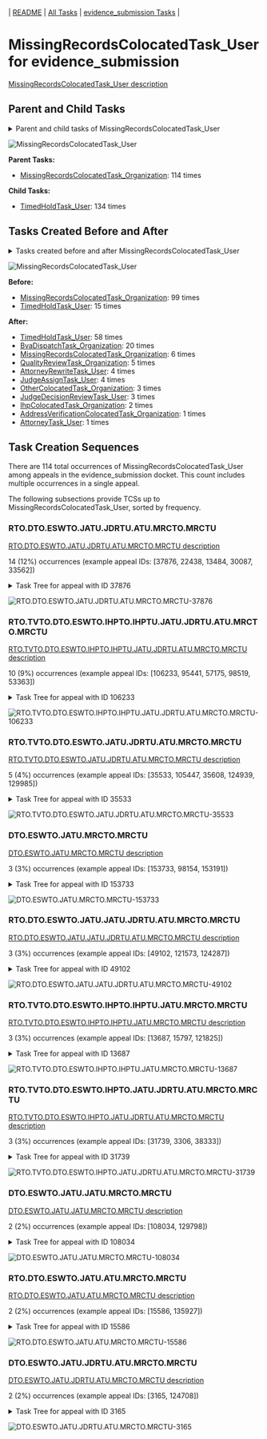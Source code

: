 <!-- DO NOT EDIT THIS FILE.  This file is autogenerated. -->
| [README](../README.md) | [All Tasks](../alltasks.md) | [evidence_submission Tasks](tasklist.md) |

# MissingRecordsColocatedTask_User for evidence_submission

[MissingRecordsColocatedTask_User description](../descr/MissingRecordsColocatedTask_User.md)

## Parent and Child Tasks

<details><summary markdown='span'>Parent and child tasks of MissingRecordsColocatedTask_User
</summary>

```
digraph G {
rankdir=LR;
node [shape=box]
"MissingRecordsColocatedTask_User" -> "TimedHoldTask_User" [label=134]
"MissingRecordsColocatedTask_Organization" -> "MissingRecordsColocatedTask_User" [label=114]
}
```
</details>

![MissingRecordsColocatedTask_User](dot/MissingRecordsColocatedTask_User-parentchild.dot.png)

**Parent Tasks:**

   * [MissingRecordsColocatedTask_Organization](MissingRecordsColocatedTask_Organization.md): 114 times

**Child Tasks:**

   * [TimedHoldTask_User](TimedHoldTask_User.md): 134 times

## Tasks Created Before and After

<details><summary markdown='span'>Tasks created before and after MissingRecordsColocatedTask_User</summary>

```
digraph G {
rankdir=LR;

"MissingRecordsColocatedTask_User" -> "TimedHoldTask_User" [label=58]
"MissingRecordsColocatedTask_User" -> "BvaDispatchTask_Organization" [label=20]
"MissingRecordsColocatedTask_User" -> "MissingRecordsColocatedTask_Organization" [label=6]
"MissingRecordsColocatedTask_User" -> "QualityReviewTask_Organization" [label=5]
"MissingRecordsColocatedTask_User" -> "JudgeAssignTask_User" [label=4]
"MissingRecordsColocatedTask_User" -> "AttorneyRewriteTask_User" [label=4]
"MissingRecordsColocatedTask_User" -> "OtherColocatedTask_Organization" [label=3]
"MissingRecordsColocatedTask_User" -> "JudgeDecisionReviewTask_User" [label=3]
"MissingRecordsColocatedTask_User" -> "IhpColocatedTask_Organization" [label=2]
"MissingRecordsColocatedTask_User" -> "AttorneyTask_User" [label=1]
"MissingRecordsColocatedTask_User" -> "AddressVerificationColocatedTask_Organization" [label=1]
"MissingRecordsColocatedTask_Organization" -> "MissingRecordsColocatedTask_User" [label=99]
"TimedHoldTask_User" -> "MissingRecordsColocatedTask_User" [label=15]
}
```
</details>

![MissingRecordsColocatedTask_User](dot/MissingRecordsColocatedTask_User.dot.png)

**Before:**

   * [MissingRecordsColocatedTask_Organization](MissingRecordsColocatedTask_Organization.md): 99 times
   * [TimedHoldTask_User](TimedHoldTask_User.md): 15 times

**After:**

   * [TimedHoldTask_User](TimedHoldTask_User.md): 58 times
   * [BvaDispatchTask_Organization](BvaDispatchTask_Organization.md): 20 times
   * [MissingRecordsColocatedTask_Organization](MissingRecordsColocatedTask_Organization.md): 6 times
   * [QualityReviewTask_Organization](QualityReviewTask_Organization.md): 5 times
   * [AttorneyRewriteTask_User](AttorneyRewriteTask_User.md): 4 times
   * [JudgeAssignTask_User](JudgeAssignTask_User.md): 4 times
   * [OtherColocatedTask_Organization](OtherColocatedTask_Organization.md): 3 times
   * [JudgeDecisionReviewTask_User](JudgeDecisionReviewTask_User.md): 3 times
   * [IhpColocatedTask_Organization](IhpColocatedTask_Organization.md): 2 times
   * [AddressVerificationColocatedTask_Organization](AddressVerificationColocatedTask_Organization.md): 1 times
   * [AttorneyTask_User](AttorneyTask_User.md): 1 times

## Task Creation Sequences

There are 114 total occurrences of MissingRecordsColocatedTask_User among appeals in the evidence_submission docket.  This count includes multiple occurrences in a single appeal.

The following subsections provide TCSs up to MissingRecordsColocatedTask_User, sorted by frequency.

### RTO.DTO.ESWTO.JATU.JDRTU.ATU.MRCTO.MRCTU

[RTO.DTO.ESWTO.JATU.JDRTU.ATU.MRCTO.MRCTU description](../descr/RTO.DTO.ESWTO.JATU.JDRTU.ATU.MRCTO.MRCTU.md)

14 (12%) occurrences (example appeal IDs: [37876, 22438, 13484, 30087, 33562])

<details><summary markdown='span'>Task Tree for appeal with ID 37876</summary>

```
@startuml
skinparam {
  ObjectBorderColor #555
  ObjectBorderThickness 0
  ObjectFontStyle bold
  ObjectFontSize 14
  ObjectAttributeFontColor #333
  ObjectAttributeFontSize 12
}
  object 0.RootTask #8dd3c7 {
Organization
}
  object 1.DistributionTask #ffffb3 {
Organization
}
  object 2.EvidenceSubmissionWindowTask #fccde5 {
Organization
}
  object 3.VeteranRecordRequest #ffed6f {
Organization
}
  object 4.JudgeAssignTask #ccebc5 {
User
}
  object 5.JudgeAssignTask #ccebc5 {
User
}
  object 6.JudgeDecisionReviewTask #d9d9d9 {
User
}
  object 7.AttorneyTask #bc80bd {
User
}
  object 8.MissingRecordsColocatedTask #bebada {
Organization
}
  object 9.MissingRecordsColocatedTask #bebada {
User  <back:white>    </back>
}
  object 10.MissingRecordsColocatedTask #bebada {
Organization
}
  object 11.MissingRecordsColocatedTask #bebada {
User  <back:white>    </back>
}
  object 12.MissingRecordsColocatedTask #bebada {
User  <back:white>    </back>
}
  object 13.TimedHoldTask #fccde5 {
User
}
  object 14.BvaDispatchTask #b3de69 {
Organization
}
  object 15.BvaDispatchTask #b3de69 {
User
}
0.RootTask -- 1.DistributionTask
1.DistributionTask -- 2.EvidenceSubmissionWindowTask
0.RootTask -- 3.VeteranRecordRequest
0.RootTask -- 4.JudgeAssignTask
0.RootTask -- 5.JudgeAssignTask
0.RootTask -- 6.JudgeDecisionReviewTask
6.JudgeDecisionReviewTask -- 7.AttorneyTask
7.AttorneyTask -- 8.MissingRecordsColocatedTask
8.MissingRecordsColocatedTask -- 9.MissingRecordsColocatedTask
7.AttorneyTask -- 10.MissingRecordsColocatedTask
10.MissingRecordsColocatedTask -- 11.MissingRecordsColocatedTask
10.MissingRecordsColocatedTask -- 12.MissingRecordsColocatedTask
12.MissingRecordsColocatedTask -- 13.TimedHoldTask
0.RootTask -- 14.BvaDispatchTask
14.BvaDispatchTask -- 15.BvaDispatchTask
@enduml
```
</details>

![RTO.DTO.ESWTO.JATU.JDRTU.ATU.MRCTO.MRCTU-37876](uml/RTO.DTO.ESWTO.JATU.JDRTU.ATU.MRCTO.MRCTU-37876.png)

### RTO.TVTO.DTO.ESWTO.IHPTO.IHPTU.JATU.JDRTU.ATU.MRCTO.MRCTU

[RTO.TVTO.DTO.ESWTO.IHPTO.IHPTU.JATU.JDRTU.ATU.MRCTO.MRCTU description](../descr/RTO.TVTO.DTO.ESWTO.IHPTO.IHPTU.JATU.JDRTU.ATU.MRCTO.MRCTU.md)

10 (9%) occurrences (example appeal IDs: [106233, 95441, 57175, 98519, 53363])

<details><summary markdown='span'>Task Tree for appeal with ID 106233</summary>

```
@startuml
skinparam {
  ObjectBorderColor #555
  ObjectBorderThickness 0
  ObjectFontStyle bold
  ObjectFontSize 14
  ObjectAttributeFontColor #333
  ObjectAttributeFontSize 12
}
  object 0.RootTask #8dd3c7 {
Organization
}
  object 1.TrackVeteranTask #bebada {
Organization
}
  object 2.DistributionTask #ffffb3 {
Organization
}
  object 3.EvidenceSubmissionWindowTask #fccde5 {
Organization
}
  object 4.VeteranRecordRequest #ffed6f {
Organization
}
  object 5.InformalHearingPresentationTask #fdb462 {
Organization
}
  object 6.InformalHearingPresentationTask #fdb462 {
User
}
  object 7.JudgeAssignTask #ccebc5 {
User
}
  object 8.JudgeAssignTask #ccebc5 {
User
}
  object 9.JudgeAssignTask #ccebc5 {
User
}
  object 10.JudgeDecisionReviewTask #d9d9d9 {
User
}
  object 11.AttorneyTask #bc80bd {
User
}
  object 12.MissingRecordsColocatedTask #bebada {
Organization
}
  object 13.MissingRecordsColocatedTask #bebada {
User  <back:white>    </back>
}
  object 14.MissingRecordsColocatedTask #bebada {
User  <back:white>    </back>
}
  object 15.TimedHoldTask #fccde5 {
User
}
  object 16.BvaDispatchTask #b3de69 {
Organization
}
  object 17.BvaDispatchTask #b3de69 {
User
}
  object 18.BvaDispatchTask #b3de69 {
User
}
0.RootTask -- 1.TrackVeteranTask
0.RootTask -- 2.DistributionTask
2.DistributionTask -- 3.EvidenceSubmissionWindowTask
0.RootTask -- 4.VeteranRecordRequest
2.DistributionTask -- 5.InformalHearingPresentationTask
5.InformalHearingPresentationTask -- 6.InformalHearingPresentationTask
0.RootTask -- 7.JudgeAssignTask
0.RootTask -- 8.JudgeAssignTask
0.RootTask -- 9.JudgeAssignTask
0.RootTask -- 10.JudgeDecisionReviewTask
10.JudgeDecisionReviewTask -- 11.AttorneyTask
11.AttorneyTask -- 12.MissingRecordsColocatedTask
12.MissingRecordsColocatedTask -- 13.MissingRecordsColocatedTask
12.MissingRecordsColocatedTask -- 14.MissingRecordsColocatedTask
14.MissingRecordsColocatedTask -- 15.TimedHoldTask
0.RootTask -- 16.BvaDispatchTask
16.BvaDispatchTask -- 17.BvaDispatchTask
16.BvaDispatchTask -- 18.BvaDispatchTask
@enduml
```
</details>

![RTO.TVTO.DTO.ESWTO.IHPTO.IHPTU.JATU.JDRTU.ATU.MRCTO.MRCTU-106233](uml/RTO.TVTO.DTO.ESWTO.IHPTO.IHPTU.JATU.JDRTU.ATU.MRCTO.MRCTU-106233.png)

### RTO.TVTO.DTO.ESWTO.JATU.JDRTU.ATU.MRCTO.MRCTU

[RTO.TVTO.DTO.ESWTO.JATU.JDRTU.ATU.MRCTO.MRCTU description](../descr/RTO.TVTO.DTO.ESWTO.JATU.JDRTU.ATU.MRCTO.MRCTU.md)

5 (4%) occurrences (example appeal IDs: [35533, 105447, 35608, 124939, 129985])

<details><summary markdown='span'>Task Tree for appeal with ID 35533</summary>

```
@startuml
skinparam {
  ObjectBorderColor #555
  ObjectBorderThickness 0
  ObjectFontStyle bold
  ObjectFontSize 14
  ObjectAttributeFontColor #333
  ObjectAttributeFontSize 12
}
  object 0.RootTask #8dd3c7 {
Organization
}
  object 1.TrackVeteranTask #bebada {
Organization
}
  object 2.DistributionTask #ffffb3 {
Organization
}
  object 3.EvidenceSubmissionWindowTask #fccde5 {
Organization
}
  object 4.JudgeAssignTask #ccebc5 {
User
}
  object 5.JudgeAssignTask #ccebc5 {
User
}
  object 6.JudgeAssignTask #ccebc5 {
User
}
  object 7.JudgeDecisionReviewTask #d9d9d9 {
User
}
  object 8.AttorneyTask #bc80bd {
User
}
  object 9.MissingRecordsColocatedTask #bebada {
Organization
}
  object 10.MissingRecordsColocatedTask #bebada {
User  <back:white>    </back>
}
  object 11.MissingRecordsColocatedTask #bebada {
User  <back:white>    </back>
}
  object 12.TimedHoldTask #fccde5 {
User
}
  object 13.BvaDispatchTask #b3de69 {
Organization
}
  object 14.BvaDispatchTask #b3de69 {
User
}
0.RootTask -- 1.TrackVeteranTask
0.RootTask -- 2.DistributionTask
2.DistributionTask -- 3.EvidenceSubmissionWindowTask
0.RootTask -- 4.JudgeAssignTask
0.RootTask -- 5.JudgeAssignTask
0.RootTask -- 6.JudgeAssignTask
0.RootTask -- 7.JudgeDecisionReviewTask
7.JudgeDecisionReviewTask -- 8.AttorneyTask
8.AttorneyTask -- 9.MissingRecordsColocatedTask
9.MissingRecordsColocatedTask -- 10.MissingRecordsColocatedTask
9.MissingRecordsColocatedTask -- 11.MissingRecordsColocatedTask
11.MissingRecordsColocatedTask -- 12.TimedHoldTask
0.RootTask -- 13.BvaDispatchTask
13.BvaDispatchTask -- 14.BvaDispatchTask
@enduml
```
</details>

![RTO.TVTO.DTO.ESWTO.JATU.JDRTU.ATU.MRCTO.MRCTU-35533](uml/RTO.TVTO.DTO.ESWTO.JATU.JDRTU.ATU.MRCTO.MRCTU-35533.png)

### DTO.ESWTO.JATU.MRCTO.MRCTU

[DTO.ESWTO.JATU.MRCTO.MRCTU description](../descr/DTO.ESWTO.JATU.MRCTO.MRCTU.md)

3 (3%) occurrences (example appeal IDs: [153733, 98154, 153191])

<details><summary markdown='span'>Task Tree for appeal with ID 153733</summary>

```
@startuml
skinparam {
  ObjectBorderColor #555
  ObjectBorderThickness 0
  ObjectFontStyle bold
  ObjectFontSize 14
  ObjectAttributeFontColor #333
  ObjectAttributeFontSize 12
}
  object 0.RootTask #8dd3c7 {
Organization
}
  object 1.TrackVeteranTask #bebada {
Organization
}
  object 2.DistributionTask #ffffb3 {
Organization
}
  object 3.EvidenceSubmissionWindowTask #fccde5 {
Organization
}
  object 4.VeteranRecordRequest #ffed6f {
Organization
}
  object 5.JudgeAssignTask #ccebc5 {
User
}
  object 6.JudgeAssignTask #ccebc5 {
User
}
  object 7.JudgeDecisionReviewTask #d9d9d9 {
User
}
  object 8.AttorneyTask #bc80bd {
User
}
  object 9.MissingRecordsColocatedTask #bebada {
Organization
}
  object 10.MissingRecordsColocatedTask #bebada {
User  <back:white>    </back>
}
  object 11.MissingRecordsColocatedTask #bebada {
User  <back:white>    </back>
}
  object 12.TimedHoldTask #fccde5 {
User
}
0.RootTask -- 1.TrackVeteranTask
0.RootTask -- 2.DistributionTask
2.DistributionTask -- 3.EvidenceSubmissionWindowTask
0.RootTask -- 4.VeteranRecordRequest
0.RootTask -- 5.JudgeAssignTask
0.RootTask -- 6.JudgeAssignTask
0.RootTask -- 7.JudgeDecisionReviewTask
7.JudgeDecisionReviewTask -- 8.AttorneyTask
8.AttorneyTask -- 9.MissingRecordsColocatedTask
9.MissingRecordsColocatedTask -- 10.MissingRecordsColocatedTask
9.MissingRecordsColocatedTask -- 11.MissingRecordsColocatedTask
11.MissingRecordsColocatedTask -- 12.TimedHoldTask
@enduml
```
</details>

![DTO.ESWTO.JATU.MRCTO.MRCTU-153733](uml/DTO.ESWTO.JATU.MRCTO.MRCTU-153733.png)

### RTO.DTO.ESWTO.JATU.JATU.JDRTU.ATU.MRCTO.MRCTU

[RTO.DTO.ESWTO.JATU.JATU.JDRTU.ATU.MRCTO.MRCTU description](../descr/RTO.DTO.ESWTO.JATU.JATU.JDRTU.ATU.MRCTO.MRCTU.md)

3 (3%) occurrences (example appeal IDs: [49102, 121573, 124287])

<details><summary markdown='span'>Task Tree for appeal with ID 49102</summary>

```
@startuml
skinparam {
  ObjectBorderColor #555
  ObjectBorderThickness 0
  ObjectFontStyle bold
  ObjectFontSize 14
  ObjectAttributeFontColor #333
  ObjectAttributeFontSize 12
}
  object 0.RootTask #8dd3c7 {
Organization
}
  object 1.DistributionTask #ffffb3 {
Organization
}
  object 2.EvidenceSubmissionWindowTask #fccde5 {
Organization
}
  object 3.JudgeAssignTask #ccebc5 {
User
}
  object 4.JudgeDecisionReviewTask #d9d9d9 {
User
}
  object 5.AttorneyTask #bc80bd {
User
}
  object 6.JudgeAssignTask #ccebc5 {
User
}
  object 7.JudgeAssignTask #ccebc5 {
User
}
  object 8.VeteranRecordRequest #ffed6f {
Organization
}
  object 9.JudgeDecisionReviewTask #d9d9d9 {
User
}
  object 10.AttorneyTask #bc80bd {
User
}
  object 11.MissingRecordsColocatedTask #bebada {
Organization
}
  object 12.MissingRecordsColocatedTask #bebada {
User  <back:white>    </back>
}
  object 13.MissingRecordsColocatedTask #bebada {
User  <back:white>    </back>
}
  object 14.TimedHoldTask #fccde5 {
User
}
  object 15.TimedHoldTask #fccde5 {
User
}
  object 16.TimedHoldTask #fccde5 {
User
}
  object 17.OtherColocatedTask #80b1d3 {
Organization
}
  object 18.OtherColocatedTask #80b1d3 {
User
}
  object 19.OtherColocatedTask #80b1d3 {
Organization
}
  object 20.OtherColocatedTask #80b1d3 {
User
}
  object 21.AttorneyRewriteTask #b3de69 {
User
}
  object 22.ExtensionColocatedTask #ffed6f {
Organization
}
  object 23.ExtensionColocatedTask #ffed6f {
User
}
  object 24.TimedHoldTask #fccde5 {
User
}
  object 25.OtherColocatedTask #80b1d3 {
Organization
}
  object 26.OtherColocatedTask #80b1d3 {
User
}
  object 27.TimedHoldTask #fccde5 {
User
}
  object 28.BvaDispatchTask #b3de69 {
Organization
}
  object 29.BvaDispatchTask #b3de69 {
User
}
0.RootTask -- 1.DistributionTask
1.DistributionTask -- 2.EvidenceSubmissionWindowTask
0.RootTask -- 3.JudgeAssignTask
0.RootTask -- 4.JudgeDecisionReviewTask
4.JudgeDecisionReviewTask -- 5.AttorneyTask
0.RootTask -- 6.JudgeAssignTask
0.RootTask -- 7.JudgeAssignTask
0.RootTask -- 8.VeteranRecordRequest
0.RootTask -- 9.JudgeDecisionReviewTask
9.JudgeDecisionReviewTask -- 10.AttorneyTask
10.AttorneyTask -- 11.MissingRecordsColocatedTask
11.MissingRecordsColocatedTask -- 12.MissingRecordsColocatedTask
11.MissingRecordsColocatedTask -- 13.MissingRecordsColocatedTask
13.MissingRecordsColocatedTask -- 14.TimedHoldTask
13.MissingRecordsColocatedTask -- 15.TimedHoldTask
13.MissingRecordsColocatedTask -- 16.TimedHoldTask
10.AttorneyTask -- 17.OtherColocatedTask
17.OtherColocatedTask -- 18.OtherColocatedTask
10.AttorneyTask -- 19.OtherColocatedTask
19.OtherColocatedTask -- 20.OtherColocatedTask
9.JudgeDecisionReviewTask -- 21.AttorneyRewriteTask
21.AttorneyRewriteTask -- 22.ExtensionColocatedTask
22.ExtensionColocatedTask -- 23.ExtensionColocatedTask
23.ExtensionColocatedTask -- 24.TimedHoldTask
21.AttorneyRewriteTask -- 25.OtherColocatedTask
25.OtherColocatedTask -- 26.OtherColocatedTask
26.OtherColocatedTask -- 27.TimedHoldTask
0.RootTask -- 28.BvaDispatchTask
28.BvaDispatchTask -- 29.BvaDispatchTask
@enduml
```
</details>

![RTO.DTO.ESWTO.JATU.JATU.JDRTU.ATU.MRCTO.MRCTU-49102](uml/RTO.DTO.ESWTO.JATU.JATU.JDRTU.ATU.MRCTO.MRCTU-49102.png)

### RTO.TVTO.DTO.ESWTO.IHPTO.IHPTU.JATU.MRCTO.MRCTU

[RTO.TVTO.DTO.ESWTO.IHPTO.IHPTU.JATU.MRCTO.MRCTU description](../descr/RTO.TVTO.DTO.ESWTO.IHPTO.IHPTU.JATU.MRCTO.MRCTU.md)

3 (3%) occurrences (example appeal IDs: [13687, 15797, 121825])

<details><summary markdown='span'>Task Tree for appeal with ID 13687</summary>

```
@startuml
skinparam {
  ObjectBorderColor #555
  ObjectBorderThickness 0
  ObjectFontStyle bold
  ObjectFontSize 14
  ObjectAttributeFontColor #333
  ObjectAttributeFontSize 12
}
  object 0.RootTask #8dd3c7 {
Organization
}
  object 1.TrackVeteranTask #bebada {
Organization
}
  object 2.DistributionTask #ffffb3 {
Organization
}
  object 3.EvidenceSubmissionWindowTask #fccde5 {
Organization
}
  object 4.InformalHearingPresentationTask #fdb462 {
Organization
}
  object 5.InformalHearingPresentationTask #fdb462 {
User
}
  object 6.JudgeAssignTask #ccebc5 {
User
}
  object 7.JudgeDecisionReviewTask #d9d9d9 {
User
}
  object 8.AttorneyTask #bc80bd {
User
}
  object 9.MissingRecordsColocatedTask #bebada {
Organization
}
  object 10.MissingRecordsColocatedTask #bebada {
User  <back:white>    </back>
}
  object 11.TimedHoldTask #fccde5 {
User
}
  object 12.TimedHoldTask #fccde5 {
User
}
  object 13.TimedHoldTask #fccde5 {
User
}
  object 14.EvidenceOrArgumentMailTask #ffffb3 {
Organization
}
  object 15.TimedHoldTask #fccde5 {
User
}
  object 16.TimedHoldTask #fccde5 {
User
}
  object 17.TimedHoldTask #fccde5 {
User
}
  object 18.TimedHoldTask #fccde5 {
User
}
  object 19.JudgeAssignTask #ccebc5 {
User
}
  object 20.JudgeAssignTask #ccebc5 {
User
}
  object 21.JudgeAssignTask #ccebc5 {
User
}
  object 22.JudgeDecisionReviewTask #d9d9d9 {
User
}
  object 23.AttorneyTask #bc80bd {
User
}
  object 24.MissingRecordsColocatedTask #bebada {
Organization
}
  object 25.MissingRecordsColocatedTask #bebada {
User  <back:white>    </back>
}
  object 26.MissingRecordsColocatedTask #bebada {
User  <back:white>    </back>
}
  object 27.TimedHoldTask #fccde5 {
User
}
  object 28.BvaDispatchTask #b3de69 {
Organization
}
  object 29.BvaDispatchTask #b3de69 {
User
}
0.RootTask -- 1.TrackVeteranTask
0.RootTask -- 2.DistributionTask
2.DistributionTask -- 3.EvidenceSubmissionWindowTask
2.DistributionTask -- 4.InformalHearingPresentationTask
4.InformalHearingPresentationTask -- 5.InformalHearingPresentationTask
0.RootTask -- 6.JudgeAssignTask
0.RootTask -- 7.JudgeDecisionReviewTask
7.JudgeDecisionReviewTask -- 8.AttorneyTask
8.AttorneyTask -- 9.MissingRecordsColocatedTask
9.MissingRecordsColocatedTask -- 10.MissingRecordsColocatedTask
10.MissingRecordsColocatedTask -- 11.TimedHoldTask
10.MissingRecordsColocatedTask -- 12.TimedHoldTask
10.MissingRecordsColocatedTask -- 13.TimedHoldTask
0.RootTask -- 14.EvidenceOrArgumentMailTask
10.MissingRecordsColocatedTask -- 15.TimedHoldTask
10.MissingRecordsColocatedTask -- 16.TimedHoldTask
10.MissingRecordsColocatedTask -- 17.TimedHoldTask
10.MissingRecordsColocatedTask -- 18.TimedHoldTask
0.RootTask -- 19.JudgeAssignTask
0.RootTask -- 20.JudgeAssignTask
0.RootTask -- 21.JudgeAssignTask
0.RootTask -- 22.JudgeDecisionReviewTask
22.JudgeDecisionReviewTask -- 23.AttorneyTask
23.AttorneyTask -- 24.MissingRecordsColocatedTask
24.MissingRecordsColocatedTask -- 25.MissingRecordsColocatedTask
24.MissingRecordsColocatedTask -- 26.MissingRecordsColocatedTask
26.MissingRecordsColocatedTask -- 27.TimedHoldTask
0.RootTask -- 28.BvaDispatchTask
28.BvaDispatchTask -- 29.BvaDispatchTask
@enduml
```
</details>

![RTO.TVTO.DTO.ESWTO.IHPTO.IHPTU.JATU.MRCTO.MRCTU-13687](uml/RTO.TVTO.DTO.ESWTO.IHPTO.IHPTU.JATU.MRCTO.MRCTU-13687.png)

### RTO.TVTO.DTO.ESWTO.IHPTO.JATU.JDRTU.ATU.MRCTO.MRCTU

[RTO.TVTO.DTO.ESWTO.IHPTO.JATU.JDRTU.ATU.MRCTO.MRCTU description](../descr/RTO.TVTO.DTO.ESWTO.IHPTO.JATU.JDRTU.ATU.MRCTO.MRCTU.md)

3 (3%) occurrences (example appeal IDs: [31739, 3306, 38333])

<details><summary markdown='span'>Task Tree for appeal with ID 31739</summary>

```
@startuml
skinparam {
  ObjectBorderColor #555
  ObjectBorderThickness 0
  ObjectFontStyle bold
  ObjectFontSize 14
  ObjectAttributeFontColor #333
  ObjectAttributeFontSize 12
}
  object 0.RootTask #8dd3c7 {
Organization
}
  object 1.TrackVeteranTask #bebada {
Organization
}
  object 2.DistributionTask #ffffb3 {
Organization
}
  object 3.EvidenceSubmissionWindowTask #fccde5 {
Organization
}
  object 4.VeteranRecordRequest #ffed6f {
Organization
}
  object 5.InformalHearingPresentationTask #fdb462 {
Organization
}
  object 6.JudgeAssignTask #ccebc5 {
User
}
  object 7.JudgeAssignTask #ccebc5 {
User
}
  object 8.JudgeDecisionReviewTask #d9d9d9 {
User
}
  object 9.AttorneyTask #bc80bd {
User
}
  object 10.MissingRecordsColocatedTask #bebada {
Organization
}
  object 11.MissingRecordsColocatedTask #bebada {
User  <back:white>    </back>
}
  object 12.TimedHoldTask #fccde5 {
User
}
  object 13.TimedHoldTask #fccde5 {
User
}
  object 14.TimedHoldTask #fccde5 {
User
}
  object 15.BvaDispatchTask #b3de69 {
Organization
}
  object 16.BvaDispatchTask #b3de69 {
User
}
  object 17.BvaDispatchTask #b3de69 {
User
}
0.RootTask -- 1.TrackVeteranTask
0.RootTask -- 2.DistributionTask
2.DistributionTask -- 3.EvidenceSubmissionWindowTask
0.RootTask -- 4.VeteranRecordRequest
2.DistributionTask -- 5.InformalHearingPresentationTask
0.RootTask -- 6.JudgeAssignTask
0.RootTask -- 7.JudgeAssignTask
0.RootTask -- 8.JudgeDecisionReviewTask
8.JudgeDecisionReviewTask -- 9.AttorneyTask
9.AttorneyTask -- 10.MissingRecordsColocatedTask
10.MissingRecordsColocatedTask -- 11.MissingRecordsColocatedTask
11.MissingRecordsColocatedTask -- 12.TimedHoldTask
11.MissingRecordsColocatedTask -- 13.TimedHoldTask
11.MissingRecordsColocatedTask -- 14.TimedHoldTask
0.RootTask -- 15.BvaDispatchTask
15.BvaDispatchTask -- 16.BvaDispatchTask
15.BvaDispatchTask -- 17.BvaDispatchTask
@enduml
```
</details>

![RTO.TVTO.DTO.ESWTO.IHPTO.JATU.JDRTU.ATU.MRCTO.MRCTU-31739](uml/RTO.TVTO.DTO.ESWTO.IHPTO.JATU.JDRTU.ATU.MRCTO.MRCTU-31739.png)

### DTO.ESWTO.JATU.JATU.MRCTO.MRCTU

[DTO.ESWTO.JATU.JATU.MRCTO.MRCTU description](../descr/DTO.ESWTO.JATU.JATU.MRCTO.MRCTU.md)

2 (2%) occurrences (example appeal IDs: [108034, 129798])

<details><summary markdown='span'>Task Tree for appeal with ID 108034</summary>

```
@startuml
skinparam {
  ObjectBorderColor #555
  ObjectBorderThickness 0
  ObjectFontStyle bold
  ObjectFontSize 14
  ObjectAttributeFontColor #333
  ObjectAttributeFontSize 12
}
  object 0.RootTask #8dd3c7 {
Organization
}
  object 1.DistributionTask #ffffb3 {
Organization
}
  object 2.EvidenceSubmissionWindowTask #fccde5 {
Organization
}
  object 3.VeteranRecordRequest #ffed6f {
Organization
}
  object 4.JudgeAssignTask #ccebc5 {
User
}
  object 5.JudgeDecisionReviewTask #d9d9d9 {
User
}
  object 6.AttorneyTask #bc80bd {
User
}
  object 7.JudgeAssignTask #ccebc5 {
User
}
  object 8.JudgeAssignTask #ccebc5 {
User
}
  object 9.JudgeDecisionReviewTask #d9d9d9 {
User
}
  object 10.AttorneyTask #bc80bd {
User
}
  object 11.MissingRecordsColocatedTask #bebada {
Organization
}
  object 12.MissingRecordsColocatedTask #bebada {
User  <back:white>    </back>
}
  object 13.MissingRecordsColocatedTask #bebada {
Organization
}
  object 14.MissingRecordsColocatedTask #bebada {
User  <back:white>    </back>
}
  object 15.MissingRecordsColocatedTask #bebada {
Organization
}
  object 16.MissingRecordsColocatedTask #bebada {
User  <back:white>    </back>
}
  object 17.TimedHoldTask #fccde5 {
User
}
  object 18.MissingRecordsColocatedTask #bebada {
User  <back:white>    </back>
}
  object 19.TimedHoldTask #fccde5 {
User
}
0.RootTask -- 1.DistributionTask
1.DistributionTask -- 2.EvidenceSubmissionWindowTask
0.RootTask -- 3.VeteranRecordRequest
0.RootTask -- 4.JudgeAssignTask
0.RootTask -- 5.JudgeDecisionReviewTask
5.JudgeDecisionReviewTask -- 6.AttorneyTask
0.RootTask -- 7.JudgeAssignTask
0.RootTask -- 8.JudgeAssignTask
0.RootTask -- 9.JudgeDecisionReviewTask
9.JudgeDecisionReviewTask -- 10.AttorneyTask
10.AttorneyTask -- 11.MissingRecordsColocatedTask
11.MissingRecordsColocatedTask -- 12.MissingRecordsColocatedTask
10.AttorneyTask -- 13.MissingRecordsColocatedTask
13.MissingRecordsColocatedTask -- 14.MissingRecordsColocatedTask
10.AttorneyTask -- 15.MissingRecordsColocatedTask
15.MissingRecordsColocatedTask -- 16.MissingRecordsColocatedTask
16.MissingRecordsColocatedTask -- 17.TimedHoldTask
15.MissingRecordsColocatedTask -- 18.MissingRecordsColocatedTask
18.MissingRecordsColocatedTask -- 19.TimedHoldTask
@enduml
```
</details>

![DTO.ESWTO.JATU.JATU.MRCTO.MRCTU-108034](uml/DTO.ESWTO.JATU.JATU.MRCTO.MRCTU-108034.png)

### RTO.DTO.ESWTO.JATU.ATU.MRCTO.MRCTU

[RTO.DTO.ESWTO.JATU.ATU.MRCTO.MRCTU description](../descr/RTO.DTO.ESWTO.JATU.ATU.MRCTO.MRCTU.md)

2 (2%) occurrences (example appeal IDs: [15586, 135927])

<details><summary markdown='span'>Task Tree for appeal with ID 15586</summary>

```
@startuml
skinparam {
  ObjectBorderColor #555
  ObjectBorderThickness 0
  ObjectFontStyle bold
  ObjectFontSize 14
  ObjectAttributeFontColor #333
  ObjectAttributeFontSize 12
}
  object 0.RootTask #8dd3c7 {
Organization
}
  object 1.DistributionTask #ffffb3 {
Organization
}
  object 2.EvidenceSubmissionWindowTask #fccde5 {
Organization
}
  object 3.JudgeAssignTask #ccebc5 {
User
}
  object 4.JudgeDecisionReviewTask #d9d9d9 {
User
}
  object 5.AttorneyTask #bc80bd {
User
}
  object 6.MissingRecordsColocatedTask #bebada {
Organization
}
  object 7.MissingRecordsColocatedTask #bebada {
User  <back:white>    </back>
}
  object 8.MissingRecordsColocatedTask #bebada {
User  <back:white>    </back>
}
  object 9.TimedHoldTask #fccde5 {
User
}
  object 10.JudgeDecisionReviewTask #d9d9d9 {
User
}
  object 11.BvaDispatchTask #b3de69 {
Organization
}
  object 12.BvaDispatchTask #b3de69 {
User
}
0.RootTask -- 1.DistributionTask
1.DistributionTask -- 2.EvidenceSubmissionWindowTask
0.RootTask -- 3.JudgeAssignTask
0.RootTask -- 4.JudgeDecisionReviewTask
10.JudgeDecisionReviewTask -- 5.AttorneyTask
5.AttorneyTask -- 6.MissingRecordsColocatedTask
6.MissingRecordsColocatedTask -- 7.MissingRecordsColocatedTask
6.MissingRecordsColocatedTask -- 8.MissingRecordsColocatedTask
8.MissingRecordsColocatedTask -- 9.TimedHoldTask
0.RootTask -- 10.JudgeDecisionReviewTask
0.RootTask -- 11.BvaDispatchTask
11.BvaDispatchTask -- 12.BvaDispatchTask
@enduml
```
</details>

![RTO.DTO.ESWTO.JATU.ATU.MRCTO.MRCTU-15586](uml/RTO.DTO.ESWTO.JATU.ATU.MRCTO.MRCTU-15586.png)

### DTO.ESWTO.JATU.JDRTU.ATU.MRCTO.MRCTU

[DTO.ESWTO.JATU.JDRTU.ATU.MRCTO.MRCTU description](../descr/DTO.ESWTO.JATU.JDRTU.ATU.MRCTO.MRCTU.md)

2 (2%) occurrences (example appeal IDs: [3165, 124708])

<details><summary markdown='span'>Task Tree for appeal with ID 3165</summary>

```
@startuml
skinparam {
  ObjectBorderColor #555
  ObjectBorderThickness 0
  ObjectFontStyle bold
  ObjectFontSize 14
  ObjectAttributeFontColor #333
  ObjectAttributeFontSize 12
}
  object 0.RootTask #8dd3c7 {
Organization
}
  object 1.TrackVeteranTask #bebada {
Organization
}
  object 2.DistributionTask #ffffb3 {
Organization
}
  object 3.EvidenceSubmissionWindowTask #fccde5 {
Organization
}
  object 4.JudgeAssignTask #ccebc5 {
User
}
  object 5.JudgeDecisionReviewTask #d9d9d9 {
User
}
  object 6.AttorneyTask #bc80bd {
User
}
  object 7.MissingRecordsColocatedTask #bebada {
Organization
}
  object 8.MissingRecordsColocatedTask #bebada {
User  <back:white>    </back>
}
  object 9.QualityReviewTask #fdb462 {
Organization
}
  object 10.QualityReviewTask #fdb462 {
User
}
  object 11.JudgeQualityReviewTask #bc80bd {
User
}
  object 12.AttorneyQualityReviewTask #bc80bd {
User
}
  object 13.OtherColocatedTask #80b1d3 {
Organization
}
  object 14.OtherColocatedTask #80b1d3 {
User
}
0.RootTask -- 1.TrackVeteranTask
0.RootTask -- 2.DistributionTask
2.DistributionTask -- 3.EvidenceSubmissionWindowTask
0.RootTask -- 4.JudgeAssignTask
0.RootTask -- 5.JudgeDecisionReviewTask
5.JudgeDecisionReviewTask -- 6.AttorneyTask
6.AttorneyTask -- 7.MissingRecordsColocatedTask
7.MissingRecordsColocatedTask -- 8.MissingRecordsColocatedTask
0.RootTask -- 9.QualityReviewTask
9.QualityReviewTask -- 10.QualityReviewTask
10.QualityReviewTask -- 11.JudgeQualityReviewTask
11.JudgeQualityReviewTask -- 12.AttorneyQualityReviewTask
12.AttorneyQualityReviewTask -- 13.OtherColocatedTask
13.OtherColocatedTask -- 14.OtherColocatedTask
@enduml
```
</details>

![DTO.ESWTO.JATU.JDRTU.ATU.MRCTO.MRCTU-3165](uml/DTO.ESWTO.JATU.JDRTU.ATU.MRCTO.MRCTU-3165.png)

